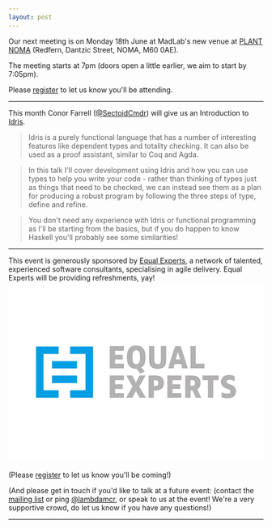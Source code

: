 ```yaml
---
layout: post
---
```


Our next meeting is on Monday 18th June
at MadLab's new venue at [PLANT NOMA][PlantNoma]
(Redfern, Dantzic Street, NOMA, M60 0AE).

The meeting starts at 7pm (doors open a little earlier, we aim to start by
7:05pm).

Please [register][eventbrite] to let us know you'll be attending.

---

This month Conor Farrell ([@SectoidCmdr][SectoidCmdr]) will give us an
Introduction to [Idris][idris].

> Idris is a purely functional language that has a number of interesting features like dependent types and totality checking. It can also be used as a proof assistant, similar to Coq and Agda.

> In this talk I'll cover development using Idris and how you can use types to help you write your code - rather than thinking of types just as things that need to be checked, we can instead see them as a plan for producing a robust program by following the three steps of type, define and refine.

> You don't need any experience with Idris or functional programming as I'll be starting from the basics, but if you do happen to know Haskell you'll probably see some similarities!

---

This event is generously sponsored by [Equal Experts], a network of talented,
experienced software consultants, specialising in agile delivery.  Equal Experts
will be providing refreshments, yay! ![Equal Experts Logo](/assets/img/sponsor/EqualExperts.jpg)

(Please [register][eventbrite] to let us know you'll be coming!)

(And please get in touch if you'd like to talk at a future event: (contact the [mailing list][ML] or ping
[@lambdamcr][lambdamcr], or speak to us at the event!
We're a very supportive crowd, do let us know if you have any questions!)

---

[MadLab]: https://madlab.org.uk/find-us/
[ML]: https://groups.google.com/forum/#!forum/lambda-lounge-manchester
[lambdamcr]: https://twitter.com/lambdamcr
[SectoidCmdr]: https://twitter.com/SectoidCmdr
[idris]: https://www.idris-lang.org/
[eventbrite]: https://www.eventbrite.com/e/an-introduction-to-idris-with-conor-farrell-tickets-46544100658
[PlantNoma]: https://www.google.co.uk/maps/dir/Edge+St,+Manchester+M4+1HN/53.4866767,-2.2389383/@53.4852115,-2.2400216,17z/data=!4m9!4m8!1m5!1m1!1s0x487bb1b8c4c72785:0x14932c7f3f87fa2!2m2!1d-2.2363568!2d53.4841714!1m0!3e2
[Equal Experts]: https://www.equalexperts.com/

